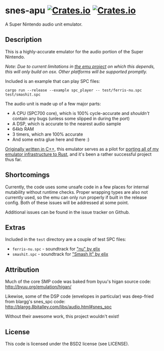 # snes-apu [![Crates.io](https://img.shields.io/crates/v/snes-apu.svg)](https://crates.io/crates/snes-apu) [![Crates.io](https://img.shields.io/crates/l/emu.svg)](https://github.com/emu-rs/snes-apu/blob/master/LICENSE)
A Super Nintendo audio unit emulator.

## Description
This is a highly-accurate emulator for the audio portion of the Super Nintendo.

_Note: Due to current limitations in [the emu project](https://github.com/emu-rs/emu) on which this depends, this
will only build on osx. Other platforms will be supported promptly._

Included is an example that can play SPC files:

`cargo run --release --example spc_player -- test/ferris-nu.spc test/smashit.spc`

The audio unit is made up of a few major parts:
- A CPU (SPC700 core), which is 100% cycle-accurate and _shouldn't_ contain any bugs (unless some slipped in during the port)
- A DSP, which is accurate to the nearest audio sample
- 64kb RAM
- 3 timers, which are 100% accurate
- And some extra glue here and there :)

[Originally written in C++](https://github.com/yupferris/SamuraiPizzaCats), this emulator serves as a pilot for [porting all of my
emulator infrastructure to Rust](https://github.com/emu-rs/emu), and it's been a rather successful project thus far.

## Shortcomings
Currently, the code uses some unsafe code in a few places for internal mutability without runtime checks. Proper wrapping types
are also not currently used, so the emu can only run properly if built in the release config. Both of these issues will be addressed
at some point.

Additional issues can be found in the issue tracker on Github.

## Extras
Included in the `test` directory are a couple of test SPC files:
- `ferris-nu.spc` - soundtrack for ["nu" by elix](https://www.youtube.com/watch?v=wi-NxM1EaXM)
- `smashit.spc` - soundtrack for ["Smash It" by elix](https://www.youtube.com/watch?v=di_MnKNDfm0)

## Attribution
Much of the core SMP code was baked from byuu's higan source code: http://byuu.org/emulation/higan/

Likewise, some of the DSP code (envelopes in particular) was deep-fried from blargg's snes_spc code: http://blargg.8bitalley.com/libs/audio.html#snes_spc

Without their awesome work, this project wouldn't exist!

## License
This code is licensed under the BSD2 license (see LICENSE).
